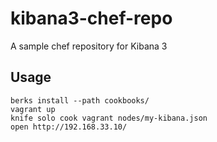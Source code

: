 kibana3-chef-repo
=================

A sample chef repository for Kibana 3

Usage
-----

```
berks install --path cookbooks/
vagrant up
knife solo cook vagrant nodes/my-kibana.json
open http://192.168.33.10/
```
